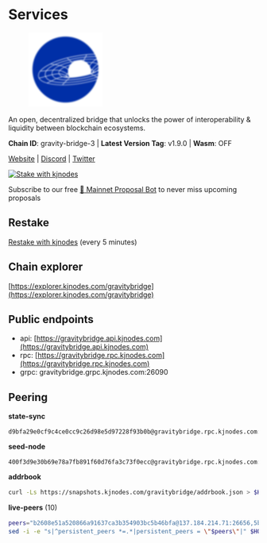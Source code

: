 # Services

<figure><img src="https://raw.githubusercontent.com/kj89/cosmos-images/main/logos/gravitybridge.png" width="150" alt=""><figcaption></figcaption></figure>

An open, decentralized bridge that unlocks the power of  interoperability & liquidity between blockchain ecosystems.

**Chain ID**: gravity-bridge-3 | **Latest Version Tag**: v1.9.0 | **Wasm**: OFF

[Website](https://www.gravitybridge.net) | [Discord](https://discord.gg/ARV8dTSjAk) | [Twitter](https://twitter.com/gravity_bridge)

[![Stake with kjnodes](https://i.ibb.co/cr44Q8j/button-stake-with-kjnodes.png)](https://restake.app/gravitybridge/gravityvaloper1nw3uavthnjwsgrrjzav2wdg9m0pw7k4fc7hvlz)

Subscribe to our free [🤖 Mainnet Proposal Bot](https://t.me/kjnodes_proposal_bot) to never miss upcoming proposals

## Restake

[Restake with kjnodes](https://restake.app/gravitybridge/gravityvaloper1nw3uavthnjwsgrrjzav2wdg9m0pw7k4fc7hvlz) (every 5 minutes)
## Chain explorer
[https://explorer.kjnodes.com/gravitybridge](https://explorer.kjnodes.com/gravitybridge)

## Public endpoints

* api: [https://gravitybridge.api.kjnodes.com](https://gravitybridge.api.kjnodes.com)
* rpc: [https://gravitybridge.rpc.kjnodes.com](https://gravitybridge.rpc.kjnodes.com)
* grpc: gravitybridge.grpc.kjnodes.com:26090

## Peering

**state-sync**

```text
d9bfa29e0cf9c4ce0cc9c26d98e5d97228f93b0b@gravitybridge.rpc.kjnodes.com:26656
```

**seed-node**

```text
400f3d9e30b69e78a7fb891f60d76fa3c73f0ecc@gravitybridge.rpc.kjnodes.com:26659
```

**addrbook**
```bash
curl -Ls https://snapshots.kjnodes.com/gravitybridge/addrbook.json > $HOME/.gravity/config/addrbook.json
```

**live-peers** (10)
```bash
peers="b2608e51a520866a91637ca3b354903bc5b46bfa@137.184.214.71:26656,5be48b960e6fc61c0879e86854b9f05d3ddc3522@46.4.91.49:27656,d9bfa29e0cf9c4ce0cc9c26d98e5d97228f93b0b@65.109.88.38:26656,c57dcf8e3af80236059194c86a6f81c1735903d6@162.19.89.8:10256,f750840e55b48690e6078fca417dace5433a2e8b@65.108.135.212:23656,decc9e5b4f785a5b0b2cb6c0fe5b341ebc5d7211@136.244.112.224:26656,8357279ecb5f1b80eda324762a1406868c89bb5a@172.105.103.88:26656,e38de921f46e22de0be8e4eba0b0338cbd065fc9@51.81.159.162:26656,572d417e11368f588d110efdeb7102a6a3c0752d@161.35.224.108:26656,56a8349703e8f5c97c452c7e45f5bcaac966ccbf@207.180.204.110:26656"
sed -i -e "s|^persistent_peers *=.*|persistent_peers = \"$peers\"|" $HOME/.gravity/config/config.toml
```
